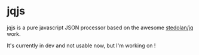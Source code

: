 jqjs
====

jqjs is a pure javascript JSON processor based on the awesome [stedolan/jq](https://raw.githubusercontent.com/stedolan/jq) work.

It's currently in dev and not usable now, but I'm working on !

